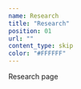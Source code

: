 ```yaml
---
name: Research
title: "Research"
position: 01
url: ""
content_type: skip
color: "#FFFFFF"
---
```


Research page
